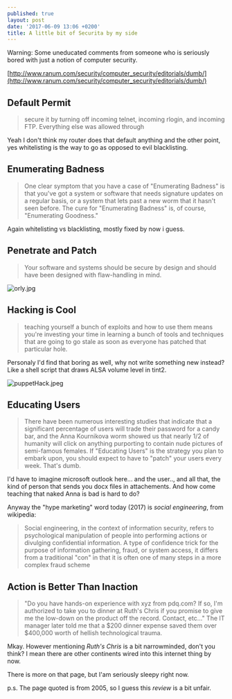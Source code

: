 ```yaml
---
published: true
layout: post
date: '2017-06-09 13:06 +0200'
title: A little bit of Securita by my side
---
```

Warning: Some uneducated comments from someone who is seriously bored with just a notion of computer security.

[http://www.ranum.com/security/computer_security/editorials/dumb/](http://www.ranum.com/security/computer_security/editorials/dumb/)

## Default Permit

> secure it by turning off incoming telnet, incoming rlogin, and incoming FTP. Everything else was allowed through

Yeah I don't think my router does that default anything and the other point, yes whitelisting is the way to go as opposed to evil blacklisting.

## Enumerating Badness

> One clear symptom that you have a case of "Enumerating Badness" is that you've got a system or software that needs signature updates on a regular basis, or a system that lets past a new worm that it hasn't seen before. The cure for "Enumerating Badness" is, of course, "Enumerating Goodness."

Again whitelisting vs blacklisting, mostly fixed by now i guess.

## Penetrate and Patch 

> Your software and systems should be secure by design and should have been designed with flaw-handling in mind.

![orly.jpg]({{site.baseurl}}/media/orly.jpg)

## Hacking is Cool

>  teaching yourself a bunch of exploits and how to use them means you're investing your time in learning a bunch of tools and techniques that are going to go stale as soon as everyone has patched that particular hole. 

Personaly I'd find that boring as well, why not write something new instead? Like a shell script that draws ALSA volume level in tint2.

![puppetHack.jpeg]({{site.baseurl}}/media/puppetHack.jpeg)

## Educating Users

> There have been numerous interesting studies that indicate that a significant percentage of users will trade their password for a candy bar, and the Anna Kournikova worm showed us that nearly 1/2 of humanity will click on anything purporting to contain nude pictures of semi-famous females. If "Educating Users" is the strategy you plan to embark upon, you should expect to have to "patch" your users every week. That's dumb. 

I'd have to imagine microsoft outlook here... and the user.., and all that, the kind of person that sends you docx files in attachements. And how come teaching that naked Anna is bad is hard to do?

Anyway the "hype marketing" word today (2017) is *social engineering*, from wikipedia:

> Social engineering, in the context of information security, refers to psychological manipulation of people into performing actions or divulging confidential information. A type of confidence trick for the purpose of information gathering, fraud, or system access, it differs from a traditional "con" in that it is often one of many steps in a more complex fraud scheme

## Action is Better Than Inaction

> "Do you have hands-on experience with xyz from pdq.com? If so, I'm authorized to take you to dinner at Ruth's Chris if you promise to give me the low-down on the product off the record. Contact, etc..." The IT manager later told me that a $200 dinner expense saved them over $400,000 worth of hellish technological trauma.

Mkay. However mentioning *Ruth's Chris* is a bit narrowminded, don't you think? I mean there are other continents wired into this internet thing by now.

There is more on that page, but I'am seriously sleepy right now.

p.s. The page quoted is from 2005, so I guess this *review* is a bit unfair.

